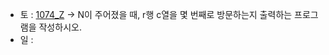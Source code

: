 - 토 : [1074_Z](https://www.acmicpc.net/problem/1074) -> N이 주어졌을 때, r행 c열을 몇 번째로 방문하는지 출력하는 프로그램을 작성하시오.
- 일 : 
<!-- [2178_미로 탐색](https://www.acmicpc.net/problem/2178) -> (1, 1)에서 출발하여 (N, M)의 위치로 이동할 때 지나야 하는 최소의 칸 수를 구하는 프로그램을 작성하시오. -->
